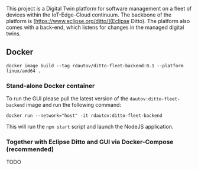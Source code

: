 This project is a Digital Twin platform for software management on a fleet of devices within the IoT-Edge-Cloud continuum. The backbone of the platform is [https://www.eclipse.org/ditto/](Eclipse Ditto). The platform also comes with a back-end, which listens for changes in the managed digital twins.

## Docker

`docker image build --tag rdautov/ditto-fleet-backend:0.1 --platform linux/amd64 .`

### Stand-alone Docker container

To run the GUI please pull the latest version of the `dautov:ditto-fleet-backend` image and run the following command:

`docker run --network="host" -it rdautov:ditto-fleet-backend`

This will run the `npm start` script and launch the NodeJS application.

### Together with Eclipse Ditto and GUI via Docker-Compose (recommended)

TODO
